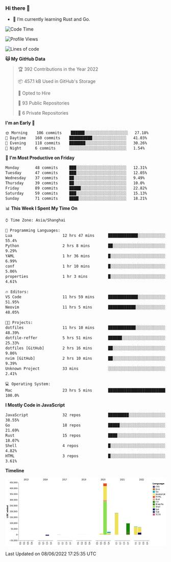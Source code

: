 ### Hi there 👋

- 🌱 I’m currently learning Rust and Go.

<!--START_SECTION:waka-->
![Code Time](http://img.shields.io/badge/Code%20Time-412%20hrs%2025%20mins-blue)

![Profile Views](http://img.shields.io/badge/Profile%20Views-1-blue)

![Lines of code](https://img.shields.io/badge/From%20Hello%20World%20I%27ve%20Written-895%20Thousand%20lines%20of%20code-blue)

**🐱 My GitHub Data** 

> 🏆 392 Contributions in the Year 2022
 > 
> 📦 457.1 kB Used in GitHub's Storage 
 > 
> 💼 Opted to Hire
 > 
> 📜 93 Public Repositories 
 > 
> 🔑 6 Private Repositories  
 > 
**I'm an Early 🐤** 

```text
🌞 Morning    106 commits    ██████░░░░░░░░░░░░░░░░░░░   27.18% 
🌆 Daytime    160 commits    ██████████░░░░░░░░░░░░░░░   41.03% 
🌃 Evening    118 commits    ███████░░░░░░░░░░░░░░░░░░   30.26% 
🌙 Night      6 commits      ░░░░░░░░░░░░░░░░░░░░░░░░░   1.54%

```
📅 **I'm Most Productive on Friday** 

```text
Monday       48 commits     ███░░░░░░░░░░░░░░░░░░░░░░   12.31% 
Tuesday      47 commits     ███░░░░░░░░░░░░░░░░░░░░░░   12.05% 
Wednesday    37 commits     ██░░░░░░░░░░░░░░░░░░░░░░░   9.49% 
Thursday     39 commits     ██░░░░░░░░░░░░░░░░░░░░░░░   10.0% 
Friday       89 commits     █████░░░░░░░░░░░░░░░░░░░░   22.82% 
Saturday     59 commits     ███░░░░░░░░░░░░░░░░░░░░░░   15.13% 
Sunday       71 commits     ████░░░░░░░░░░░░░░░░░░░░░   18.21%

```


📊 **This Week I Spent My Time On** 

```text
⌚︎ Time Zone: Asia/Shanghai

💬 Programming Languages: 
Lua                      12 hrs 47 mins      █████████████░░░░░░░░░░░░   55.4% 
Python                   2 hrs 8 mins        ██░░░░░░░░░░░░░░░░░░░░░░░   9.29% 
YAML                     1 hr 36 mins        █░░░░░░░░░░░░░░░░░░░░░░░░   6.99% 
conf                     1 hr 10 mins        █░░░░░░░░░░░░░░░░░░░░░░░░   5.06% 
properties               1 hr 3 mins         █░░░░░░░░░░░░░░░░░░░░░░░░   4.61%

🔥 Editors: 
VS Code                  11 hrs 59 mins      █████████████░░░░░░░░░░░░   51.95% 
Neovim                   11 hrs 5 mins       ████████████░░░░░░░░░░░░░   48.05%

🐱‍💻 Projects: 
dotfiles                 11 hrs 10 mins      ████████████░░░░░░░░░░░░░   48.39% 
dotfile-reffer           5 hrs 51 mins       ██████░░░░░░░░░░░░░░░░░░░   25.33% 
dotfiles [GitHub]        2 hrs 16 mins       ██░░░░░░░░░░░░░░░░░░░░░░░   9.86% 
nvim [GitHub]            2 hrs 10 mins       ██░░░░░░░░░░░░░░░░░░░░░░░   9.39% 
Unknown Project          33 mins             ░░░░░░░░░░░░░░░░░░░░░░░░░   2.41%

💻 Operating System: 
Mac                      23 hrs 5 mins       █████████████████████████   100.0%

```

**I Mostly Code in JavaScript** 

```text
JavaScript               32 repos            █████████░░░░░░░░░░░░░░░░   38.55% 
Go                       18 repos            █████░░░░░░░░░░░░░░░░░░░░   21.69% 
Rust                     15 repos            ████░░░░░░░░░░░░░░░░░░░░░   18.07% 
Shell                    4 repos             █░░░░░░░░░░░░░░░░░░░░░░░░   4.82% 
HTML                     3 repos             █░░░░░░░░░░░░░░░░░░░░░░░░   3.61%

```


**Timeline**

![Chart not found](https://raw.githubusercontent.com/elton/elton/main/charts/bar_graph.png) 


 Last Updated on 08/06/2022 17:25:35 UTC
<!--END_SECTION:waka-->

<!--
**elton/elton** is a ✨ _special_ ✨ repository because its `README.md` (this file) appears on your GitHub profile.

Here are some ideas to get you started:

- 🔭 I’m currently working on ...
- 🌱 I’m currently learning ...
- 👯 I’m looking to collaborate on ...
- 🤔 I’m looking for help with ...
- 💬 Ask me about ...
- 📫 How to reach me: ...
- 😄 Pronouns: ...
- ⚡ Fun fact: ...
-->
